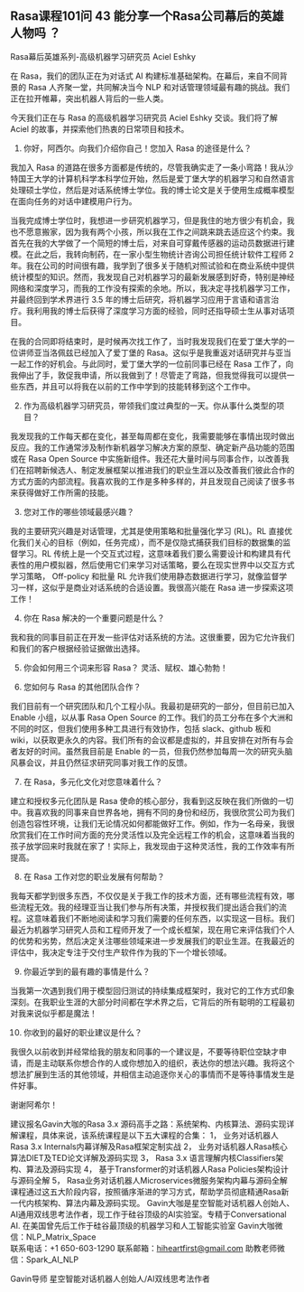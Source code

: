 ## Rasa课程101问 43 能分享一个Rasa公司幕后的英雄人物吗 ？ 
Rasa幕后英雄系列-高级机器学习研究员 Aciel Eshky

在 Rasa，我们的团队正在为对话式 AI 构建标准基础架构。在幕后，来自不同背景的 Rasa 人齐聚一堂，共同解决当今 NLP 和对话管理领域最有趣的挑战。我们正在拉开帷幕，突出机器人背后的一些人类。

今天我们正在与 Rasa 的高级机器学习研究员 Aciel Eshky 交谈。我们将了解 Aciel 的故事，并探索他们热衷的日常项目和技术。

1. 你好，阿西尔。向我们介绍你自己！您加入 Rasa 的途径是什么？

我加入 Rasa 的道路在很多方面都是传统的，尽管我确实走了一条小弯路！我从沙特国王大学的计算机科学本科学位开始，然后是爱丁堡大学的机器学习和自然语言处理硕士学位，然后是对话系统博士学位。我的博士论文是关于使用生成概率模型在面向任务的对话中建模用户行为。

当我完成博士学位时，我想进一步研究机器学习，但是我住的地方很少有机会，我也不愿意搬家，因为我有两个小孩，所以我在工作之间跳来跳去适应这个约束。我首先在我的大学做了一个简短的博士后，对来自可穿戴传感器的运动员数据进行建模。在此之后，我转向制药，在一家小型生物统计咨询公司担任统计软件工程师 2 年。我在公司的时间很有趣，我学到了很多关于随机对照试验和在商业系统中提供统计模型的知识。然而，我发现自己对机器学习的最新发展感到好奇，特别是神经网络和深度学习，而我的工作没有探索的余地。所以，我决定寻找机器学习工作，并最终回到学术界进行 3.5 年的博士后研究，将机器学习应用于言语和语言治疗。我利用我的博士后获得了深度学习方面的经验，同时还指导硕士生从事对话项目。

在我的合同即将结束时，是时候再次找工作了，当时我发现我们在爱丁堡大学的一位讲师亚当洛佩兹已经加入了爱丁堡的 Rasa。这似乎是我重返对话研究并与亚当一起工作的好机会。与此同时，爱丁堡大学的一位前同事已经在 Rasa 工作了，向我伸出了手，敦促我申请，所以我做到了！尽管走了弯路，但​​我觉得我可以提供一些东西，并且可以将我在以前的工作中学到的技能转移到这个工作中。

2. 作为高级机器学习研究员，带领我们度过典型的一天。你从事什么类型的项目？

我发现我的工作每天都在变化，甚至每周都在变化，我需要能够在事情出现时做出反应。我的工作通常涉及制作新机器学习解决方案的原型、确定新产品功能的范围或在 Rasa Open Source 中实施新组件。我还花大量时间与同事合作，以改善我们在招聘新候选人、制定发展框架以推进我们的职业生涯以及改善我们彼此合作的方式方面的内部流程。我喜欢我的工作是多种多样的，并且发现自己阅读了很多书来获得做好工作所需的技能。

3. 您对工作的哪些领域最感兴趣？

我的主要研究兴趣是对话管理，尤其是使用策略和批量强化学习 (RL)。RL 直接优化我们关心的目标（例如，任务完成），而不是仅隐式捕获我们目标的数据集的监督学习。RL 传统上是一个交互式过程，这意味着我们要么需要设计和构建具有代表性的用户模拟器，然后使用它们来学习对话策略，要么在现实世界中以交互方式学习策略， Off-policy 和批量 RL 允许我们使用静态数据进行学习，就像监督学习一样，这似乎是商业对话系统的合适设置。我很高兴能在 Rasa 进一步探索这项工作！

4. 你在 Rasa 解决的一个重要问题是什么？

我和我的同事目前正在开发一些评估对话系统的方法。这很重要，因为它允许我们和我们的客户根据经验证据做出选择。

5. 你会如何用三个词来形容 Rasa？
灵活、赋权、雄心勃勃！

6. 您如何与 Rasa 的其他团队合作？

我们目前有一个研究团队和几个工程小队。我最初是研究的一部分，但目前已加入 Enable 小组，以从事 Rasa Open Source 的工作。我们的员工分布在多个大洲和不同的时区，但我们使用多种工具进行有效协作，包括 slack、github 板和 wiki，以获取更永久的内容。我们所有的会议都是虚拟的，并且安排在对所有与会者友好的时间。虽然我目前是 Enable 的一员，但我仍然参加每周一次的研究头脑风暴会议，并且仍然征求研究同事对我工作的反馈。

7. 在 Rasa，多元化文化对您意味着什么？

建立和授权多元化团队是 Rasa 使命的核心部分，我看到这反映在我们所做的一切中。我喜欢我的同事来自世界各地，拥有不同的身份和经历，我很欣赏公司为我们创造包容性环境，让我们无论情况如何都能做好工作。例如，作为一名母亲，我很欣赏我们在工作时间方面的充分灵活性以及完全远程工作的机会，这意味着当我的孩子放学回来时我就在家了！实际上，我发现由于这种灵活性，我的工作效率有所提高。

8. 在 Rasa 工作对您的职业发展有何帮助？

我每天都学到很多东西，不仅仅是关于我工作的技术方面，还有哪些流程有效，哪些流程无效。我的经理亚当让我们参与所有决策，并授权我们提出适合我们的流程。这意味着我们不断地阅读和学习我们需要的任何东西，以实现这一目标。我们最近为机器学习研究人员和工程师开发了一个成长框架，现在用它来评估我们个人的优势和劣势，然后决定关注哪些领域来进一步发展我们的职业生涯。在我最近的评估中，我决定专注于交付生产软件作为我的下一个增长领域。

9. 你最近学到的最有趣的事情是什么？

当我第一次遇到我们用于模型回归测试的持续集成框架时，我对它的工作方式印象深刻。在我职业生涯的大部分时间都在学术界之后，它背后的所有聪明的工程最初对我来说似乎都是魔法！

10. 你收到的最好的职业建议是什么？

我很久以前收到并经常给我的朋友和同事的一个建议是，不要等待职位空缺才申请，而是主动联系你想合作的人或你想加入的组织，表达你的想法兴趣。我将这个想法扩展到生活的其他领域，并相信主动追逐你关心的事情而不是等待事情发生是件好事。

谢谢阿希尔！


建议报名Gavin大咖的Rasa 3.x 源码高手之路：系统架构、内核算法、源码实现详解课程，具体来说，该系统课程是以下五大课程的合集：
1，    业务对话机器人Rasa 3.x Internals内幕详解及Rasa框架定制实战
2，    业务对话机器人Rasa核心算法DIET及TED论文详解及源码实现
3，    Rasa 3.x 语言理解内核Classifiers架构、算法及源码实现
4，    基于Transformer的对话机器人Rasa Policies架构设计与源码全解
5，    Rasa业务对话机器人Microservices微服务架构内幕与源码全解
课程通过这五大阶段内容，按照循序渐进的学习方式，帮助学员彻底精通Rasa新一代内核架构、算法内幕及源码实现。
Gavin大咖是星空智能对话机器人创始人、AI通用双线思考法作者，现工作于硅谷顶级的AI实验室。专精于Conversational AI. 在美国曾先后工作于硅谷最顶级的机器学习和人工智能实验室 
Gavin大咖微信：NLP_Matrix_Space  
联系电话：+1 650-603-1290
联系邮箱：hiheartfirst@gmail.com
助教老师微信：Spark_AI_NLP   


Gavin导师
星空智能对话机器人创始人/AI双线思考法作者
